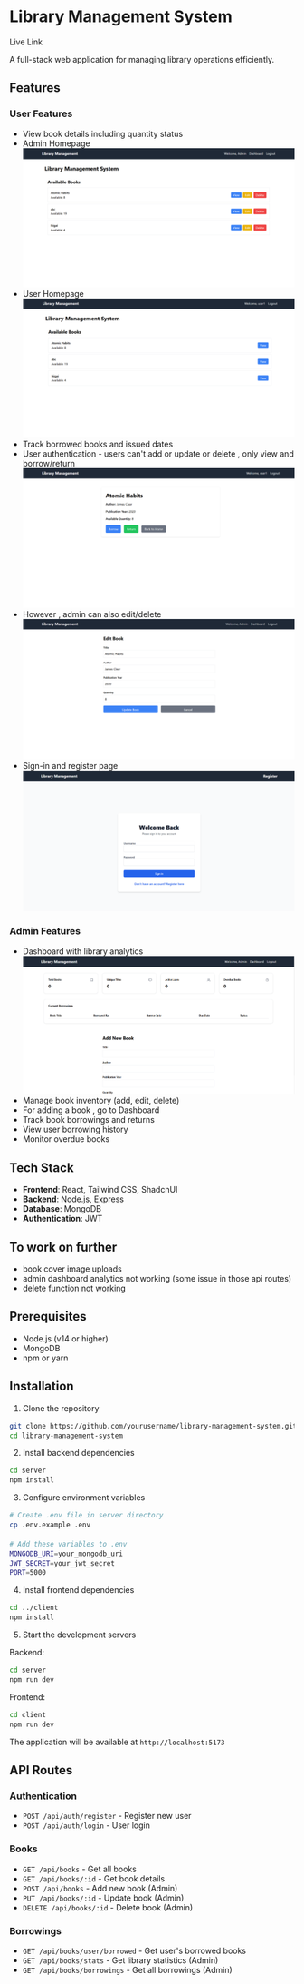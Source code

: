 # Library Management System

Live Link

A full-stack web application for managing library operations efficiently.

## Features

### User Features
- View book details including quantity status
- Admin Homepage![Admin Homepage](screenshots/admin-homepage.png)
- User Homepage ![User Homepage](screenshots/user-homepage.png)
- Track borrowed books and issued dates
- User authentication - users can't add or update or delete , only view and borrow/return ![](screenshots/individual-book-page.png)
- However , admin can also edit/delete ![](screenshots/edit-page.png)
- Sign-in and register page ![](screenshots/sign-in-page.png)

### Admin Features
- Dashboard with library analytics ![](screenshots/dashboard-and-addBook.png)
- Manage book inventory (add, edit, delete)
- For adding a book , go to Dashboard
- Track book borrowings and returns
- View user borrowing history
- Monitor overdue books

## Tech Stack

- **Frontend**: React, Tailwind CSS, ShadcnUI
- **Backend**: Node.js, Express
- **Database**: MongoDB
- **Authentication**: JWT

## To work on further

- book cover image uploads
- admin dashboard analytics not working (some issue in those api routes)
- delete function not working

## Prerequisites

- Node.js (v14 or higher)
- MongoDB
- npm or yarn

## Installation

1. Clone the repository
```bash
git clone https://github.com/yourusername/library-management-system.git
cd library-management-system
```

2. Install backend dependencies
```bash
cd server
npm install
```

3. Configure environment variables
```bash
# Create .env file in server directory
cp .env.example .env

# Add these variables to .env
MONGODB_URI=your_mongodb_uri
JWT_SECRET=your_jwt_secret
PORT=5000
```

4. Install frontend dependencies
```bash
cd ../client
npm install
```

5. Start the development servers

Backend:
```bash
cd server
npm run dev
```

Frontend:
```bash
cd client
npm run dev
```

The application will be available at `http://localhost:5173`

## API Routes

### Authentication
- `POST /api/auth/register` - Register new user
- `POST /api/auth/login` - User login

### Books
- `GET /api/books` - Get all books
- `GET /api/books/:id` - Get book details
- `POST /api/books` - Add new book (Admin)
- `PUT /api/books/:id` - Update book (Admin)
- `DELETE /api/books/:id` - Delete book (Admin)

### Borrowings
- `GET /api/books/user/borrowed` - Get user's borrowed books
- `GET /api/books/stats` - Get library statistics (Admin)
- `GET /api/books/borrowings` - Get all borrowings (Admin)

